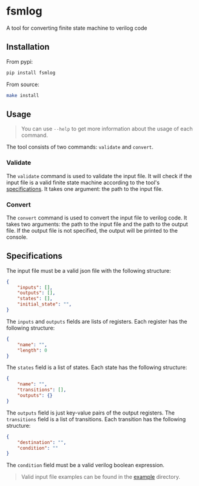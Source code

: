 # fsmlog
A tool for converting finite state machine to verilog code

## Installation
From pypi:
```bash
pip install fsmlog
```
From source:
```bash
make install
```

## Usage
> You can use `--help` to get more information about the usage of each command.

The tool consists of two commands: `validate` and `convert`.

### Validate
The `validate` command is used to validate the input file. It will check if the input file is a valid finite state machine according to the tool's [specifications](#specifications). It takes one argument: the path to the input file.

### Convert
The `convert` command is used to convert the input file to verilog code. It takes two arguments: the path to the input file and the path to the output file. If the output file is not specified, the output will be printed to the console.

## Specifications
The input file must be a valid json file with the following structure:
```json
{
    "inputs": [],
    "outputs": [],
    "states": [],
    "initial_state": "",
}
```
The `inputs` and `outputs` fields are lists of registers. Each register has the following structure:
```json
{
    "name": "",
    "length": 0
}
```
The `states` field is a list of states. Each state has the following structure:
```json
{
    "name": "",
    "transitions": [],
    "outputs": {}
}
```
The `outputs` field is just key-value pairs of the output registers. The `transitions` field is a list of transitions. Each transition has the following structure:
```json
{
    "destination": "",
    "condition": ""
}
```
The `condition` field must be a valid verilog boolean expression.

> Valid input file examples can be found in the [example](example) directory.
